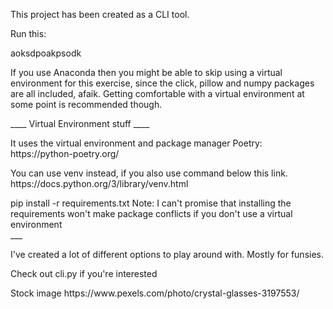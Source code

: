 

<p>This project has been created as a CLI tool.</p>

<p> Run this: </p>
<p> aoksdpoakpsodk </p>
<p>
If you use Anaconda then you might be able to skip using a virtual environment for this exercise, since the click, pillow and numpy packages are all included, afaik. Getting comfortable with a virtual environment at some point is recommended though.
</p>

<p>____ Virtual Environment stuff ____</p>
<p>
It uses the virtual environment and package manager Poetry:
https://python-poetry.org/
</p>

<p>
You can use venv instead, if you also use command below this link.
https://docs.python.org/3/library/venv.html
</p>

<p>
pip install -r requirements.txt
Note: I can't promise that installing the requirements won't make package conflicts if you don't use a virtual environment
<br>
___
</p>


<p>I've created a lot of different options to play around with. Mostly for funsies.</p>
<p>Check out cli.py if you're interested </p>





<p> Stock image https://www.pexels.com/photo/crystal-glasses-3197553/ </p>
